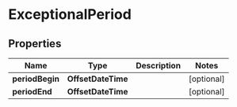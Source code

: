 

# ExceptionalPeriod


## Properties

| Name | Type | Description | Notes |
|------------ | ------------- | ------------- | -------------|
|**periodBegin** | **OffsetDateTime** |  |  [optional] |
|**periodEnd** | **OffsetDateTime** |  |  [optional] |



